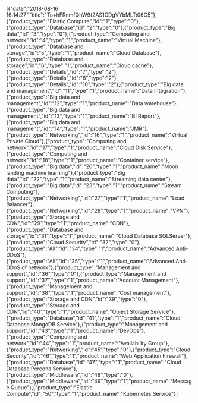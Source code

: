 [{"date":"2018-08-16 16:14:27","title":"Ta+hFRnmfQhW9t2AS1CDgVYbMLTt06G5"},{"product_type":"Elastic Compute","id":"1","type":"0"},{"product_type":"Database","id":"2","type":"0"},{"product_type":"Big data","id":"3","type":"0"},{"product_type":"Computing and network","id":"4","type":"1","product_name":"Virtual Machine"},{"product_type":"Database and storage","id":"5","type":"1","product_name":"Cloud Database"},{"product_type":"Database and storage","id":"6","type":"1","product_name":"Cloud cache"},{"product_type":"Details","id":"7","type":"2"},{"product_type":"Details","id":"8","type":"2"},{"product_type":"Details","id":"10","type":"2"},{"product_type":"Big data and management","id":"11","type":"1","product_name":"Data Integration"},{"product_type":"Big data and management","id":"12","type":"1","product_name":"Data warehouse"},{"product_type":"Big data and management","id":"13","type":"1","product_name":"BI Report"},{"product_type":"Big data and management","id":"14","type":"1","product_name":"JMR"},{"product_type":"Networking","id":"16","type":"1","product_name":"Virtual Private Cloud"},{"product_type":"Computing and network","id":"17","type":"1","product_name":"Cloud Disk Service"},{"product_type":"Computing and network","id":"18","type":"1","product_name":"Container service"},{"product_type":"Big data","id":"20","type":"1","product_name":"Moon landing machine learning"},{"product_type":"Big data","id":"22","type":"1","product_name":"Streaming data center"},{"product_type":"Big data","id":"23","type":"1","product_name":"Stream Computing"},{"product_type":"Networking","id":"27","type":"1","product_name":"Load Balancer"},{"product_type":"Networking","id":"28","type":"1","product_name":"VPN"},{"product_type":"Storage and CDN","id":"29","type":"1","product_name":"CDN"},{"product_type":"Database and storage","id":"31","type":"1","product_name":"Cloud Database SQLServer"},{"product_type":"Cloud Security","id":"32","type":"0"},{"product_type":"All","id":"34","type":"1","product_name":"Advanced Anti-DDoS"},{"product_type":"All","id":"35","type":"1","product_name":"Advanced Anti-DDoS of network"},{"product_type":"Management and support","id":"36","type":"0"},{"product_type":"Management and support","id":"37","type":"1","product_name":"Account Management"},{"product_type":"Management and support","id":"38","type":"1","product_name":"Cost management"},{"product_type":"Storage and CDN","id":"39","type":"0"},{"product_type":"Storage and CDN","id":"40","type":"1","product_name":"Object Storage Service"},{"product_type":"Database","id":"41","type":"1","product_name":"Cloud Database MongoDB Service"},{"product_type":"Management and support","id":"43","type":"1","product_name":"DevOps"},{"product_type":"Computing and network","id":"44","type":"1","product_name":"Availability Group"},{"product_type":"Networking","id":"45","type":"0"},{"product_type":"Cloud Security","id":"46","type":"1","product_name":"Web Application Firewall"},{"product_type":"Database","id":"47","type":"1","product_name":"Cloud Database Percona Service"},{"product_type":"Middleware","id":"48","type":"0"},{"product_type":"Middleware","id":"49","type":"1","product_name":"Message Queue"},{"product_type":"Elastic Compute","id":"50","type":"1","product_name":"Kubernetes Service"}]